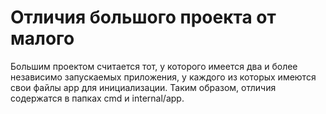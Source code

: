 # Отличия большого проекта от малого
Большим проектом считается тот, у которого имеется два и более независимо
запускаемых приложения, у каждого из которых имеются свои файлы app для 
инициализации. Таким образом, отличия содержатся в папках cmd и internal/app.
